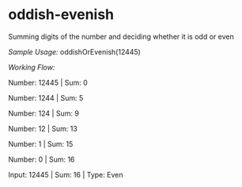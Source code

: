 # oddish-evenish
Summing digits of the number and deciding whether it is odd or even

*Sample Usage:*
oddishOrEvenish(12445)

*Working Flow:*

Number: 12445 | Sum: 0

Number: 1244 | Sum: 5

Number: 124 | Sum: 9

Number: 12 | Sum: 13

Number: 1 | Sum: 15

Number: 0 | Sum: 16

Input: 12445 | Sum: 16 | Type: Even

